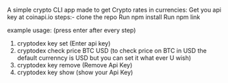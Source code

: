 A simple crypto CLI app made to get Crypto rates in currencies:
Get you api key at coinapi.io
steps:-
clone the repo 
Run npm install
Run npm link

example usage: (press enter after every step)
1. cryptodex key set (Enter api key)
2. cryptodex check price BTC USD (to check price on BTC in USD the default currenncy is USD but you can set it what ever U wish)
3. cryptodex key remove (Remove Api Key)
4. cryptodex key show (show your Api Key)

